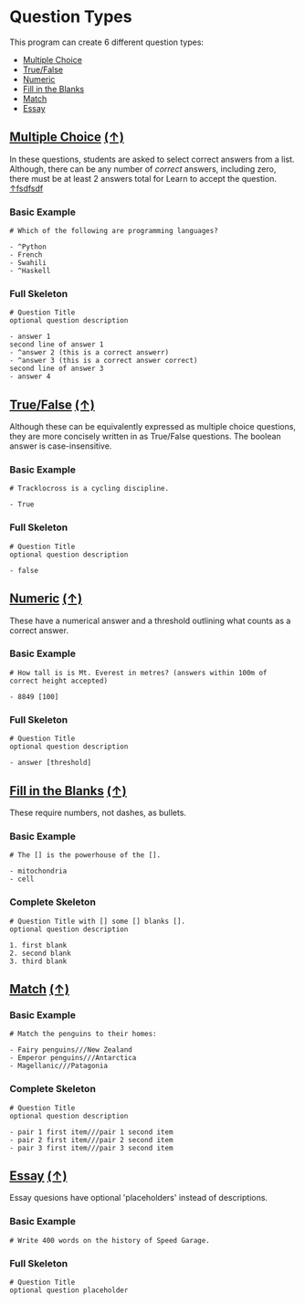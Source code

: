# Question Types
This program can create 6 different question types:

- [Multiple Choice](#multiple-choice-)
- [True/False](#truefalse-)
- [Numeric](#numeric-)
- [Fill in the Blanks](#fill-in-the-blanks-)
- [Match](#match-)
- [Essay](#essay-)

## <ins>Multiple Choice</ins> [(↑)](#question-types)
In these questions, students are asked to select correct answers from a list. Although, there can be any number of *correct* answers, including zero, there must be at least 2 answers total for Learn to accept the question. [↑fsdfsdf](#top)

### Basic Example
```
# Which of the following are programming languages?

- ^Python
- French
- Swahili
- ^Haskell
```
### Full Skeleton
```
# Question Title
optional question description

- answer 1
second line of answer 1
- ^answer 2 (this is a correct answerr)
- ^answer 3 (this is a correct answer correct)
second line of answer 3
- answer 4
```

## <ins>True/False</ins> [(↑)](#question-types)
Although these can be equivalently expressed as multiple choice questions, they are more concisely written in as True/False questions. 
The boolean answer is case-insensitive.

### Basic Example
```
# Tracklocross is a cycling discipline.

- True
```

### Full Skeleton
```
# Question Title
optional question description

- false
```

## <ins>Numeric</ins> [(↑)](#question-types)
These have a numerical answer and a threshold outlining what counts as a correct answer.

### Basic Example
```
# How tall is is Mt. Everest in metres? (answers within 100m of correct height accepted)

- 8849 [100]

```

### Full Skeleton
```
# Question Title
optional question description

- answer [threshold]
```

## <ins>Fill in the Blanks</ins> [(↑)](#question-types)
These require numbers, not dashes, as bullets.

### Basic Example
```
# The [] is the powerhouse of the [].

- mitochondria
- cell
```

### Complete Skeleton
```
# Question Title with [] some [] blanks [].
optional question description

1. first blank
2. second blank
3. third blank
```

## <ins>Match</ins> [(↑)](#question-types)
### Basic Example
```
# Match the penguins to their homes:

- Fairy penguins///New Zealand
- Emperor penguins///Antarctica
- Magellanic///Patagonia
```


### Complete Skeleton
```
# Question Title
optional question description

- pair 1 first item///pair 1 second item
- pair 2 first item///pair 2 second item
- pair 3 first item///pair 3 second item
```

## <ins>Essay</ins> [(↑)](#question-types)
Essay quesions have optional 'placeholders' instead of descriptions.
### Basic Example
```
# Write 400 words on the history of Speed Garage.
```

### Full Skeleton
```
# Question Title
optional question placeholder
```
